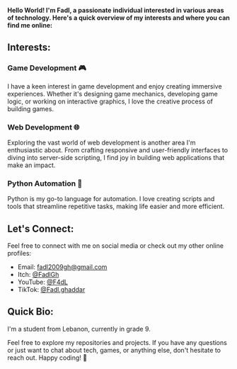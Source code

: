 
**Hello World! I'm Fadl, a passionate individual interested in various areas of technology. Here's a quick overview of my interests and where you can find me online:**

## Interests:

### Game Development 🎮
I have a keen interest in game development and enjoy creating immersive experiences. Whether it's designing game mechanics, developing game logic, or working on interactive graphics, I love the creative process of building games.

### Web Development 🌐
Exploring the vast world of web development is another area I'm enthusiastic about. From crafting responsive and user-friendly interfaces to diving into server-side scripting, I find joy in building web applications that make an impact.

### Python Automation 🐍
Python is my go-to language for automation. I love creating scripts and tools that streamline repetitive tasks, making life easier and more efficient.

## Let's Connect:

Feel free to connect with me on social media or check out my other online profiles:

- Email: fadl2009gh@gmail.com
- Itch: [@FadlGh](https://fadlgh.itch.io)
- YouTube: [@F4dL](https://www.youtube.com/@fadl2009gh/featured)
- TikTok: [@Fadl.ghaddar](https://www.tiktok.com/@fadl.ghaddar)

## Quick Bio:

I'm a student from Lebanon, currently in grade 9.

Feel free to explore my repositories and projects. If you have any questions or just want to chat about tech, games, or anything else, don't hesitate to reach out. Happy coding! 🚀
